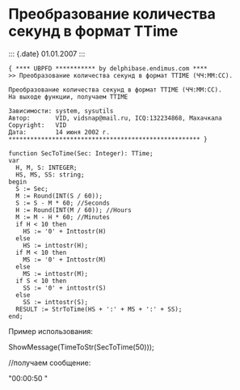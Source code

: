 Преобразование количества секунд в формат TTime
===============================================

::: {.date}
01.01.2007
:::

    { **** UBPFD *********** by delphibase.endimus.com ****
    >> Преобразование количества секунд в формат TTIME (ЧЧ:ММ:СС).
     
    Преобразование количества секунд в формат TTIME (ЧЧ:ММ:СС).
    На выходе функции, получаем TTIME
     
    Зависимости: system, sysutils
    Автор:       VID, vidsnap@mail.ru, ICQ:132234868, Махачкала
    Copyright:   VID
    Дата:        14 июня 2002 г.
    ***************************************************** }
     
    function SecToTime(Sec: Integer): TTime;
    var
      H, M, S: INTEGER;
      HS, MS, SS: string;
    begin
      S := Sec;
      M := Round(INT(S / 60));
      S := S - M * 60; //Seconds
      H := Round(INT(M / 60)); //Hours
      M := M - H * 60; //Minutes
      if H < 10 then
        HS := '0' + Inttostr(H)
      else
        HS := inttostr(H);
      if M < 10 then
        MS := '0' + Inttostr(M)
      else
        MS := inttostr(M);
      if S < 10 then
        SS := '0' + inttostr(S)
      else
        SS := inttostr(S);
      RESULT := StrToTime(HS + ':' + MS + ':' + SS);
    end;

Пример использования:

ShowMessage(TimeToStr(SecToTime(50)));

//получаем сообщение:

\"00:00:50 \"
